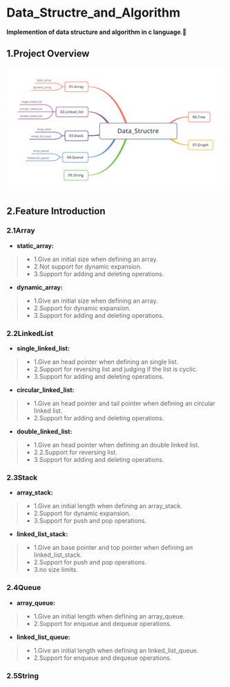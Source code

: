 # Data_Structre_and_Algorithm

**Implemention of data structure and algorithm in c language**.🌼

## 1.Project Overview
<img src = "https://github.com/StdCoutZRH/Data_Structre_and_Algorithm/blob/master/Data_Structre.png">              

## 2.Feature Introduction
### 2.1Array
* **static_array:**
 >* 1.Give an initial size when defining an array.
 >* 2.Not support for dynamic expansion.
 >* 3.Support for adding and deleting operations.
* **dynamic_array:**
 >* 1.Give an initial size when defining an array.
 >* 2.Support for dynamic expansion.
 >* 3.Support for adding and deleting operations.

### 2.2LinkedList
* **single_linked_list:**
 >* 1.Give an head pointer when defining an single list.
 >* 2.Support for reversing list and judging if the list is cyclic.
 >* 3.Support for adding and deleting operations.
 
* **circular_linked_list:**
 >* 1.Give an head pointer and tail pointer when defining an circular linked list.
 >* 2.Support for adding and deleting operations.
 
* **double_linked_list:**
 >* 1.Give an head pointer when defining an double linked list.
 >* 2.2.Support for reversing list.
 >* 3.Support for adding and deleting operations.
 
 ### 2.3Stack
 * **array_stack:**
 >*	1.Give an initial length when defining an array_stack.
 >*	2.Support for dynamic expansion.
 >* 3.Support for push and pop operations.
 * **linked_list_stack:**
 >*	1.Give an base pointer and top pointer when defining an linked_list_stack.
 >* 2.Support for push and pop operations.
 >* 3.no size limits.
 
 ### 2.4Queue
 * **array_queue:**
 >*	1.Give an initial length when defining an array_queue.
 >* 2.Support for enqueue and dequeue operations.
 * **linked_list_queue:**
 >*	1.Give an initial length when defining an linked_list_queue.
 >* 2.Support for enqueue and dequeue operations.

  ### 2.5String